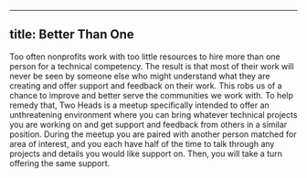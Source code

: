 ----
title: Better Than One</title>
----
Too often nonprofits work with too little resources to hire more than one person for a technical competency. The result is that most of their work will never be seen by someone else who might understand what they are creating and offer support and feedback on their work. This robs us of a chance to improve and better serve the communities we work with.
To help remedy that, Two Heads is a meetup specifically intended to offer an unthreatening environment where you can bring whatever technical projects you are working on and get support and feedback from others in a similar position. During the meetup you are paired with another person matched for area of interest, and you each have half of the time to talk through any projects and details you would like support on. Then, you will take a turn offering the same support.